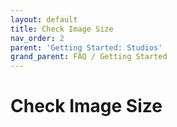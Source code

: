 ```yaml
---
layout: default
title: Check Image Size
nav_order: 2
parent: 'Getting Started: Studios'
grand_parent: FAQ / Getting Started
---
```


# Check Image Size
